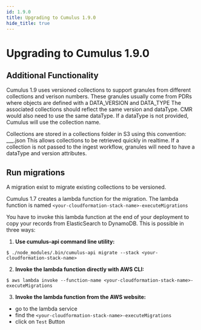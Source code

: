 ```yaml
---
id: 1.9.0
title: Upgrading to Cumulus 1.9.0
hide_title: true
---
```


# Upgrading to Cumulus 1.9.0

## Additional Functionality

Cumulus 1.9 uses versioned collections to support granules from different collections and verison numbers.
These granules usually come from PDRs where objects are defined with a DATA_VERSION and DATA_TYPE
The associated collections should reflect the same version and dataType.  CMR would also need to use the same dataType.
If a dataType is not provided, Cumulus will use the collection name.

Collections are stored in a collections folder in S3 using this convention: <dataType>___<version>.json
This allows collections to be retrieved quickly in realtime.
If a collection is not passed to the ingest workflow, granules will need to have a dataType and version attributes.

## Run migrations

A migration exist to migrate existing collections to be versioned.

Cumulus 1.7 creates a lambda function for the migration. The lambda function is named `<your-cloudformation-stack-name>-executeMigrations`

You have to invoke this lambda function at the end of your deployment to copy your records from ElasticSearch to DynamoDB. This is possible in three ways:

1. **Use cumulus-api command line utility:**
```
$ ./node_modules/.bin/cumulus-api migrate --stack <your-cloudformation-stack-name>
```
2. **Invoke the lambda function directly with AWS CLI:**
```
$ aws lambda invoke --function-name <your-cloudformation-stack-name>-executeMigrations
```
3. **Invoke the lambda function from the AWS website:**
  - go to the lambda service
  - find the `<your-cloudformation-stack-name>-executeMigrations`
  - click on `Test` Button
